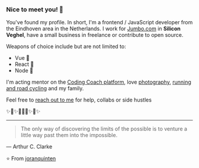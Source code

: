### Nice to meet you! 👋

You've found my profile. In short, I'm a frontend / JavaScript developer from the Eindhoven area in the Netherlands. I work for [Jumbo.com](https://jumbowerkt.nl/vacatures/front-end-developer) in **Silicon Veghel**, have a small business in freelance or contribute to open source. 

Weapons of choice include but are not limited to:
- Vue 💚
- React 💙
- Node 💛

I'm acting mentor on the [Coding Coach platform](https://mentors.codingcoach.io/?name=Joran+Quinten), love [photography](https://movingpixels.joranquinten.nl/), [running and road cycling](https://www.strava.com/athletes/11554004) and my family.

Feel free to [reach out to me](mailto:joran@joranquinten.nl) for help, collabs or side hustles

✨🚀✨👨🏻‍🚀✨🖖✨

---

> The only way of discovering the limits of the possible is to venture a little way past them into the impossible.

— Arthur C. Clarke

⭐️ From [joranquinten](https://github.com/joranquinten)
